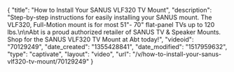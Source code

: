 {
    "title": "How to Install Your SANUS VLF320 TV Mount",
    "description": "Step-by-step instructions for easily installing your SANUS mount. The VLF320, Full-Motion mount is for most 51\"- 70\" flat-panel TVs up to 120 lbs.\n\nAbt is a proud authorized retailer of SANUS TV & Speaker Mounts. Shop for the SANUS VLF320 TV Mount at Abt today!",
    "videoid": "70129249",
    "date_created": "1355428841",
    "date_modified": "1517959632",
    "type": "captivate",
    "layout": "video",
    "url": "\/v\/how-to-install-your-sanus-vlf320-tv-mount\/70129249"
}